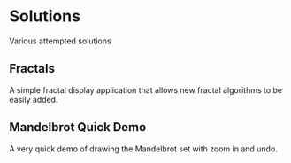 # Solutions
Various attempted solutions

## Fractals
A simple fractal display application that allows new fractal algorithms to be easily added.

## Mandelbrot Quick Demo
A very quick demo of drawing the Mandelbrot set with zoom in and undo.
